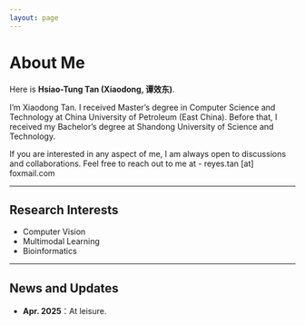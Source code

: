 ```yaml
---
layout: page
---
```


# About Me

<!-- <img src="logo.png" class="floatpic"> -->

Here is **Hsiao-Tung Tan (Xiaodong, 谭效东)**.<br>

I’m Xiaodong Tan. I received Master’s degree in Computer Science and Technology at China University of Petroleum (East China). Before that, I received my Bachelor’s degree at Shandong University of Science and Technology. 

If you are interested in any aspect of me, I am always open to discussions and collaborations. Feel free to reach out to me at - reyes.tan [at] foxmail.com

<!-- **<font color="#990000">I am actively seeking a PhD position for 2025 Fall admission. If you have any information, please contact me. Thank you!</font>** -->

---


## Research Interests

- Computer Vision
- Multimodal Learning
- Bioinformatics

---

## News and Updates

- **Apr. 2025**：At leisure.
<!-- - **May 2024**: Another work. -->

<br>

